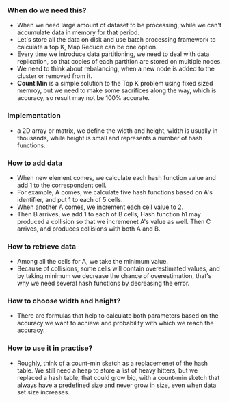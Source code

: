 ### When do we need this?
- When we need large amount of dataset to be processing, while we can't accumulate data in memory for that period. 
- Let's store all the data on disk and use batch processing framework to calculate a top K, Map Reduce can be one option. 
- Every time we introduce data partitioning, we need to deal with data replication, so that copies of each partition are stored on multiple nodes. 
- We need to think about rebalancing, when a new node is added to the cluster or removed from it.
- **Count Min** is a simple solution to the Top K problem using fixed sized memroy, but we need to make some sacrifices along the way, which is accuracy, so result may not be 100% accurate.
### Implementation
- a 2D array or matrix, we define the width and height,  width is usually in thousands, while height is small and represents a number of hash functions. 
### How to add data
- When new element comes, we calculate each hash function value and add 1 to the correspondent cell.
- For example, A comes, we calculate five hash functions based on A's identifier, and put 1 to each of 5 cells.
- When another A comes, we increment each cell value to 2.
- Then B arrives, we add 1 to each of B cells, Hash function h1 may produced a collision so that we incremenet A's value as well. Then C arrives, and produces collisions with both A and B. 
### How to retrieve data
- Among all the cells for A, we take the minimum value.
- Because of collisions, some cells will contain overestimated values, and by taking minimum we decrease the chance of overestimation, that's why we need several hash functions by decreasing the error.
### How to choose width and height?
- There are formulas that help to calculate both parameters based on the accuracy we want to achieve and probability with which we reach the accuracy.
### How to use it in practise?
- Roughly, think of a count-min sketch as a replacemenet of the hash table. We still need a heap to store a list of heavy hitters, but we replaced a hash table, that could grow big, with a count-min sketch that always have a predefined size and never grow in size, even when data set size increases.
<!--stackedit_data:
eyJoaXN0b3J5IjpbNTE4MzQwNzU3XX0=
-->